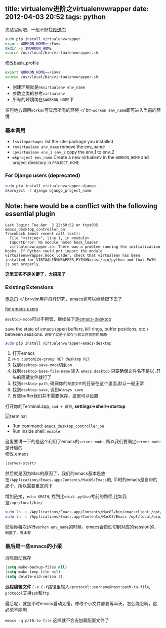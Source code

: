 title: virtualenv进阶之virtualenvwrapper
date: 2012-04-03 20:52
tags: python
---
<!-- more -->
先贴官网吧，一般不好找[传送门](http://www.doughellmann.com/docs/virtualenvwrapper/)
``` sh
sudo pip install virtualenvwrapper
export WORKON_HOME=~/Envs
mkdir -p $WORKON_HOME
source /usr/local/bin/virtualenvwrapper.sh
```
修改bash_profile
``` sh
export WORKON_HOME=~/Envs
source /usr/local/bin/virtualenvwrapper.sh
```
- 创建环境就是`mkvirtualenv env_name`
- 参数之类的参考`virtualenv`
- 所有的环境均在`$WORKON_HOME`下

任何地方调用`workon`可显示所有的环境
</ br>`workon env_name`即可进入当前的环境

### 基本调用
- `lssitepackages`   list the site-package you installed
- `rmvirtualenv env_name` remove the env_name
- `cpvirtualenv env_1 env_2` copy the env_1 to env_2
- `mkproject env_name` Create a new virtualenv in the `WORKON_HOME` and project directory in `PROJECT_HOME`

### For Django users (deprecated)
``` sh
sudo pip install virtualenvwrapper.django
mkproject -t django django_project_name
```
## Note: here would be a conflict with the following essential plugin
```
Last login: Tue Apr  3 22:59:52 on ttys005
emacs_desktop_controller_on
Traceback (most recent call last):
  File "<string>", line 1, in <module>
  ImportError: No module named hook_loader
  virtualenvwrapper.sh: There was a problem running the initialization hooks. If Python could not import the module virtualenvwrapper.hook_loader, check that virtualenv has been installed for VIRTUALENVWRAPPER_PYTHON=/usr/bin/python and that PATH is set properly.
```

**这里其实不是关键了，大招来了**
### Existing Extensions
[传送门](http://www.doughellmann.com/docs/virtualenvwrapper/extensions.html)
</ br>vim用户自行研究，emacs党可以继续跟下去了

[for emacs users](http://www.doughellmann.com/docs/virtualenvwrapper/extensions.html#emacs-desktop)


`desktop-mode`可以不用管，继续往下走[emacs-desktop](http://www.doughellmann.com/projects/virtualenvwrapper-emacs-desktop/)

save the state of emacs (open buffers, kill rings, buffer positions, etc.) between sessions. `说穿了就是个保存当前工作状态的东西`
``` sh
sudo pip install virtualenvwrapper-emacs-desktop
```

1. 打开emacs
2. `M-x customize-group RET desktop RET`
3. 找到`desktop-save-mode`切到`on`
4. 找到`desktop-base-file-name` 输入 `emacs.desktop` 只要确保文件名不是以`.`开头的隐藏文件就行了
5. 找到`desktop-path`, 确保你的`配置文件`的目录在这个里面,默认一般正常
6. 找到`desktop-save`, 调到`Always save`
7. 有些buffer我们并不需要保存，这里可以设置

打开你的Terminal.app, `cmd + 逗号`, **settings->shell->startup**

![terminal](http://i1192.photobucket.com/albums/aa325/kongpo0412/ScreenShot2012-04-03at104845PM.png)

- Run command: `emacs_desktop_controller_on`
- Run inside shell: `enable`

这里要讲一下的是这个利用了emacs的`server-mode`, 所以我们要确定`server-mode`是开启的
<br />修改.emacs
``` cl
(server-start)
```
然后就是因为Mac的原因了，我们的emacs基本是放在`/Applications/Emacs.app/Contents/MacOS/Emacs`的, 平时的emacs是自带的那个，所以需要重定向下

增加链接，`echo $PATH`, 找到比`which python`考前的路径,比如我是`/opt/local/bin/`
``` sh
sudo ln -s /Applications/Emacs.app/Contents/MacOS/bin/emacsclient /opt/local/bin/emacsclient
sudo ln -s /Applications/Emacs.app/Contents/MacOS/Emacs /opt/local/bin/emacs
```
然后你每次运行`workon env_name`的时候，emacs会自动切到对应的session的，`碉堡了，有木有`

### 最后是一些emacs的小菜
消除自动保存
``` cl
(setq make-backup-files nil)
(setq make-temp-file nil)
(setq delete-old-verson 1)
```
**远程编辑文件**
`C-x C-f`路径里输入`/protocol:username@host:path-to-file`, `protocol`支持`ssh`和`ftp`

最后呢，就是平时emacs启动太慢，修改个小文件都要等半天，怎么能忍啊，这必须不能啊

`emacs -q path-to-file` 这样就不会去加载配置文件了
